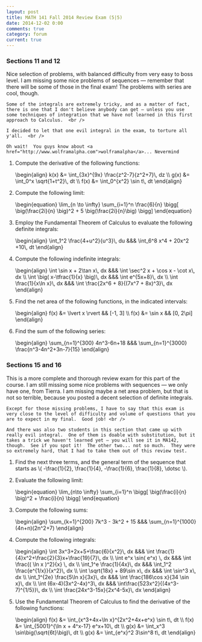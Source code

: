 ```yaml
---
layout: post
title: MATH 141 Fall 2014 Review Exam (5|5)
date: 2014-12-02 0:00
comments: true
category: forum
current: true
---
```


<div class="well">
	<h3>Sections 11 and 12</h3>
	Nice selection of problems, with balanced difficulty from very easy to boss level.  I am missing some nice problems of sequences — remember that there will be some of those in the final exam!  The problems with series are cool, though. <br />

	Some of the integrals are extremely tricky, and as a matter of fact, there is one that I don't believe anybody can get — unless you use some techniques of integration that we have not learned in this first approach to Calculus.  <br />

	I decided to let that one evil integral in the exam, to torture all y'all.  <br />

	Oh wait!  You guys know about <a href="http://www.wolframalpha.com">wolframalpha</a>... Nevermind
</div>

1. Compute the derivative of the following functions:
	<div>
		\begin{align}
		k(x) &= \int_{3x}^{9x} \frac{z^2-7}{z^2+7}\, dz \\
		g(x) &= \int_0^x \sqrt{1+t^2}\, dt  \\
		f(x) &= \int_0^{x^2} \sin t\, dt	
		\end{align}
	</div>

2. Compute the following limit:
	<div>
		\begin{equation}
		\lim_{n \to \infty} \sum_{i=1}^n \frac{6}{n} \bigg[ \big(\frac{2i}{n} \big)^2 + 5 \big(\frac{2i}{n}\big) \bigg]	
		\end{equation}
	</div>

3. Employ the Fundamental Theorem of Calculus to evaluate the following definite integrals:
	<div>
		\begin{align}
		\int_1^2 \frac{4+u^2}{u^3}\, du &&& \int_6^8 x^4 + 20x^2 +10\, dt
		\end{align}
	</div>

4. Compute the following indefinite integrals:
	<div>
		\begin{align}
		\int \sin x + 2\tan x\, dx &&&
		\int \sec^2 x + \cos x - \cot x\, dx \\
		\int \big( x-\tfrac{1}{x} \big)\, dx &&&
		\int e^{5x+8}\, dx \\
		\int \frac{1}{x\ln x}\, dx &&&
		\int \frac{2x^6 + 8}{(7x^7 + 8x)^3}\, dx
		\end{align}
	</div>

5. Find the net area of the following functions, in the indicated intervals:
	<div>
		\begin{align}
		f(x) &= \lvert x \rvert && [-1, 3] \\
		f(x) &= \sin x && [0, 2\pi]	
		\end{align}
	</div>

6. Find the sum of the following series:
	<div>
		\begin{align}
		\sum_{n=1}^{300} 4n^3-6n+18 &&& \sum_{n=1}^{3000} \frac{n^3-4n^2+3n-7}{15}
		\end{align}
	</div>


<div class="well">
	<h3>Sections 15 and 16</h3>
	This is a more complete and thorough review exam for this part of the course.  I am still missing some nice problems with sequences — we only have one, from Tierra. I am missing maybe a net area problem, but that is not so terrible, because you posted a decent selection of definite integrals.<br />

	Except for those missing problems, I have to say that this exam is very close to the level of difficulty and volume of questions that you are to expect in my final.  Good job! <br />

	And there was also two students in this section that came up with really evil integral.  One of them is doable with substitution, but it takes a trick we haven't learned yet — you will see it in MA142, though.  See if you spot it!  The other two... not so much.  They were so extremely hard, that I had to take them out of this review test.
</div>

1. Find the next three terms, and the general term of the sequence that starts as <span>\\( -\frac{1}{2}, \frac{1}{4}, -\frac{1}{6}, \frac{1}{8}, \dotsc \\)</span>.

2. Evaluate the following limit:
	<div>
		\begin{equation}
		\lim_{n\to \infty} \sum_{i=1}^n \bigg[ \big(\frac{i}{n} \big)^2 + \frac{i}{n} \bigg]	
		\end{equation}
	</div>

3. Compute the following sums:
	<div>
		\begin{align}
		\sum_{k=1}^{200} 7k^3 - 3k^2 + 15 &&& \sum_{n=1}^{1000} (4n+n)(2n^2+7)	
		\end{align}
	</div>

4. Compute the following integrals:
	<div>
		\begin{align}
		\int 3x^3+2x+5+\frac{6}{x^2}\, dx &&& \int \frac{1}{4}x^2+\frac{2}{3}x+\frac{19}{7}\, dx \\
		\int e^x \sin( e^x) \, dx &&& \int \frac{( \ln x )^2}{x} \, dx \\
		\int_1^e \frac{1}{4x}\, dx &&& \int_1^2 \frac{e^{1/x}}{x^2}\, dx \\
		\int \sqrt{18x} + 89\sin x\, dx &&& \int \sin^3 x\, dx \\
		\int_1^{2e} \frac{5\ln x}{3x}\, dx &&& \int \frac{186\cos x}{34 \sin x}\, dx \\
		\int (6x-4)(3x^2-4x)^3\, dx &&& \int\frac{523x^2}{(4x^3-7)^{1/5}}\, dx \\
		\int \frac{24x^3-15x}{2x^4-5x}\, dx
		\end{align}
	</div>

5. Use the Fundamental Theorem of Calculus to find the derivative of the following functions:
	<div>
		\begin{align}
		f(x) &= \int_{x^3+4x+\ln x}^{2x^2+4x+e^x} \sin t\, dt \\
		f(x) &= \int_{5001}^{\ln x + 4^x-17} e^x+10\, dt \\
		g(x) &= \int_x^3 \sin\big(\sqrt{6t}\big)\, dt \\
		g(x) &= \int_{e^x}^2 3\sin^8 t\, dt
		\end{align}
	</div>

